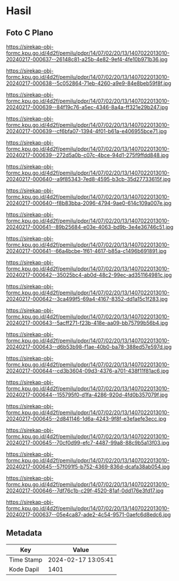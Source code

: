 # Hasil

## Foto C Plano

https://sirekap-obj-formc.kpu.go.id/4d2f/pemilu/pdpr/14/07/02/20/13/1407022013010-20240217-000637--26148c81-a25b-4e82-9ef4-4fe10b971b36.jpg

https://sirekap-obj-formc.kpu.go.id/4d2f/pemilu/pdpr/14/07/02/20/13/1407022013010-20240217-000638--5c052864-71eb-4260-a9e9-84e8beb59f8f.jpg

https://sirekap-obj-formc.kpu.go.id/4d2f/pemilu/pdpr/14/07/02/20/13/1407022013010-20240217-000639--84f19c76-a5ec-4346-8a4a-ff321e29b247.jpg

https://sirekap-obj-formc.kpu.go.id/4d2f/pemilu/pdpr/14/07/02/20/13/1407022013010-20240217-000639--cf6bfa07-1394-4f01-b61a-e406955bce71.jpg

https://sirekap-obj-formc.kpu.go.id/4d2f/pemilu/pdpr/14/07/02/20/13/1407022013010-20240217-000639--272d5a0b-c07c-4bce-94d1-275f9ffdd848.jpg

https://sirekap-obj-formc.kpu.go.id/4d2f/pemilu/pdpr/14/07/02/20/13/1407022013010-20240217-000640--a9f85343-7ed8-4595-b3cb-35d27733615f.jpg

https://sirekap-obj-formc.kpu.go.id/4d2f/pemilu/pdpr/14/07/02/20/13/1407022013010-20240217-000640--f8b83bba-2096-4794-9ae0-614c109a007e.jpg

https://sirekap-obj-formc.kpu.go.id/4d2f/pemilu/pdpr/14/07/02/20/13/1407022013010-20240217-000641--89b25684-e03e-4063-bd9b-3e4e36746c51.jpg

https://sirekap-obj-formc.kpu.go.id/4d2f/pemilu/pdpr/14/07/02/20/13/1407022013010-20240217-000641--66a4bcbe-1f61-4617-b85a-c1496b691891.jpg

https://sirekap-obj-formc.kpu.go.id/4d2f/pemilu/pdpr/14/07/02/20/13/1407022013010-20240217-000642--35025bc4-ab0d-48c2-99ec-ad351164981c.jpg

https://sirekap-obj-formc.kpu.go.id/4d2f/pemilu/pdpr/14/07/02/20/13/1407022013010-20240217-000642--3ca499f5-69a4-4167-8352-dd1a15c1f283.jpg

https://sirekap-obj-formc.kpu.go.id/4d2f/pemilu/pdpr/14/07/02/20/13/1407022013010-20240217-000643--5acff271-f23b-418e-aa09-bb75799b56b4.jpg

https://sirekap-obj-formc.kpu.go.id/4d2f/pemilu/pdpr/14/07/02/20/13/1407022013010-20240217-000643--d6b53b98-f1ae-40b0-ba78-388ed57e597d.jpg

https://sirekap-obj-formc.kpu.go.id/4d2f/pemilu/pdpr/14/07/02/20/13/1407022013010-20240217-000644--cd3b3604-09d3-4376-a701-438f11f81ac6.jpg

https://sirekap-obj-formc.kpu.go.id/4d2f/pemilu/pdpr/14/07/02/20/13/1407022013010-20240217-000644--155795f0-d1fa-4286-920d-4fd0b357079f.jpg

https://sirekap-obj-formc.kpu.go.id/4d2f/pemilu/pdpr/14/07/02/20/13/1407022013010-20240217-000645--2d841146-1d6a-4243-9f8f-e3efaefe3ecc.jpg

https://sirekap-obj-formc.kpu.go.id/4d2f/pemilu/pdpr/14/07/02/20/13/1407022013010-20240217-000645--70cf0d99-efc7-4487-99a8-88c9b5a13f03.jpg

https://sirekap-obj-formc.kpu.go.id/4d2f/pemilu/pdpr/14/07/02/20/13/1407022013010-20240217-000645--57f091f5-b752-4369-836d-dcafa38ab054.jpg

https://sirekap-obj-formc.kpu.go.id/4d2f/pemilu/pdpr/14/07/02/20/13/1407022013010-20240217-000646--7df76c1b-c29f-4520-81af-0dd176e3fd17.jpg

https://sirekap-obj-formc.kpu.go.id/4d2f/pemilu/pdpr/14/07/02/20/13/1407022013010-20240217-000637--05e4ca87-ade2-4c54-9571-0aefc6d8edc6.jpg


## Metadata

| Key        | Value               |
| ---------- | ------------------- |
| Time Stamp | 2024-02-17 13:05:41 |
| Kode Dapil | 1401                |




